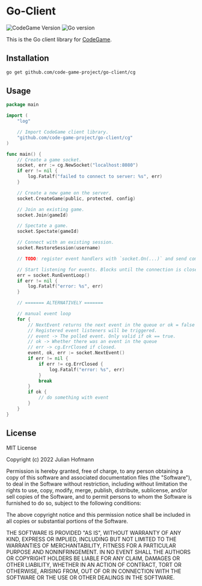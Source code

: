 # Go-Client
![CodeGame Version](https://img.shields.io/badge/CodeGame-v0.7-orange)
![Go version](https://img.shields.io/github/go-mod/go-version/code-game-project/go-client)

This is the Go client library for [CodeGame](https://code-game.org).

## Installation

```sh
go get github.com/code-game-project/go-client/cg
```

## Usage

```go
package main

import (
	"log"

	// Import CodeGame client library.
	"github.com/code-game-project/go-client/cg"
)

func main() {
	// Create a game socket.
	socket, err := cg.NewSocket("localhost:8080")
	if err != nil {
		log.Fatalf("failed to connect to server: %s", err)
	}

	// Create a new game on the server.
	socket.CreateGame(public, protected, config)

	// Join an existing game.
	socket.Join(gameId)

	// Spectate a game.
	socket.Spectate(gameId)

	// Connect with an existing session.
	socket.RestoreSession(username)

	// TODO: register event handlers with `socket.On(...)` and send commands with `socket.Send(...)`

	// Start listening for events. Blocks until the connection is closed.
	err = socket.RunEventLoop()
	if err != nil {
		log.Fatalf("error: %s", err)
	}

	// ======= ALTERNATIVELY =======

	// manual event loop
	for {
		// NextEvent returns the next event in the queue or ok = false if there is none.
		// Registered event listeners will be triggered.
		// event -> The polled event. Only valid if ok == true.
		// ok -> Whether there was an event in the queue
		// err -> cg.ErrClosed if closed.
		event, ok, err := socket.NextEvent()
		if err != nil {
			if err != cg.ErrClosed {
				log.Fatalf("error: %s", err)
			}
			break
		}
		if ok {
			// do something with event
		}
	}
}
```

## License

MIT License

Copyright (c) 2022 Julian Hofmann

Permission is hereby granted, free of charge, to any person obtaining a copy
of this software and associated documentation files (the "Software"), to deal
in the Software without restriction, including without limitation the rights
to use, copy, modify, merge, publish, distribute, sublicense, and/or sell
copies of the Software, and to permit persons to whom the Software is
furnished to do so, subject to the following conditions:

The above copyright notice and this permission notice shall be included in all
copies or substantial portions of the Software.

THE SOFTWARE IS PROVIDED "AS IS", WITHOUT WARRANTY OF ANY KIND, EXPRESS OR
IMPLIED, INCLUDING BUT NOT LIMITED TO THE WARRANTIES OF MERCHANTABILITY,
FITNESS FOR A PARTICULAR PURPOSE AND NONINFRINGEMENT. IN NO EVENT SHALL THE
AUTHORS OR COPYRIGHT HOLDERS BE LIABLE FOR ANY CLAIM, DAMAGES OR OTHER
LIABILITY, WHETHER IN AN ACTION OF CONTRACT, TORT OR OTHERWISE, ARISING FROM,
OUT OF OR IN CONNECTION WITH THE SOFTWARE OR THE USE OR OTHER DEALINGS IN THE
SOFTWARE.
